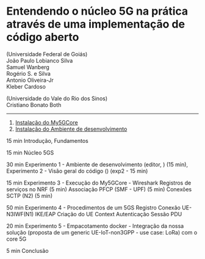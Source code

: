 
# Entendendo o núcleo 5G na prática através de uma implementação de código aberto

(Universidade  Federal  de  Goiás)   
João Paulo Lobianco Silva   
Samuel Wanberg   
Rogério S. e Silva   
Antonio Oliveira-Jr     
Kleber  Cardoso    

(Universidade do Vale do Rio dos Sinos)   
Cristiano  Bonato  Both

-----

1. [Instalação do My5GCore](docs/core-install.md)
2. [Instalação do Ambiente de desenvolvimento](docs/env-install.md)


15 min
Introdução, Fundamentos


15 min
Núcleo 5GS


30 min
Experimento 1 - Ambiente de desenvolvimento (editor, ) (15 min), 
Experimento 2 - Visão geral do código () (exp2 - 15 min)


15 min
Experimento 3 - Execução do My5GCore - Wireshark
Registros de serviços no NRF (5 min)
Associação PFCP (SMF - UPF) (5 min)
Conexões SCTP (N2) (5 min)



50 min
Experimento 4 - Procedimentos de um 5GS
Registro
Conexão UE-N3IWF(N1)
IKE/EAP
Criação do UE Context
Autenticação
Sessão PDU


20 min
Experimento 5 - Empacotamento docker - Integração da nossa solução (proposta de um generic UE-IoT-non3GPP - use case: LoRa) com o core 5G


5 min
Conclusão



